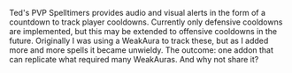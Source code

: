 Ted's PVP Spelltimers provides audio and visual alerts in the form of a countdown to track player cooldowns. Currently only defensive cooldowns are implemented, but this may be extended to offensive cooldowns in the future. Originally I was using a WeakAura to track these, but as I added more and more spells it became unwieldy. The outcome: one addon that can replicate what required many WeakAuras. And why not share it?
